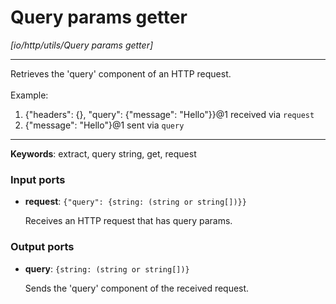 # Query params getter

_[io/http/utils/Query params getter]_

---

Retrieves the 'query' component of an HTTP request.<br>
<br>
Example:<br>
1. {"headers": {}, "query": {"message": "Hello"}}@1 received via `request`<br>
2. {"message": "Hello"}@1 sent via `query`<br>

---

__Keywords__: extract, query string, get, request

### Input ports

* __request__: ` {"query": {string: (string or string[])}} `

    Receives an HTTP request that has query params.<br>

### Output ports

* __query__: ` {string: (string or string[])} `

    Sends the 'query' component of the received request.<br>

